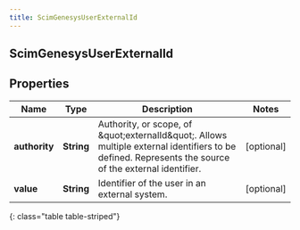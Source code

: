 ```yaml
---
title: ScimGenesysUserExternalId
---
```

## ScimGenesysUserExternalId


## Properties

| Name | Type | Description | Notes |
| ------------ | ------------- | ------------- | ------------- |
| **authority** | <!----><!---->**String**<!----> | Authority, or scope, of \&quot;externalId\&quot;. Allows multiple external identifiers to be defined. Represents the source of the external identifier. |  [optional] |
| **value** | <!----><!---->**String**<!----> | Identifier of the user in an external system. |  [optional] |
{: class="table table-striped"}



